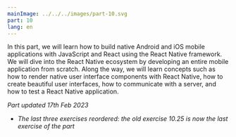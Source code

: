 ```yaml
---
mainImage: ../../../images/part-10.svg
part: 10
lang: en
---
```


<div class="intro">

In this part, we will learn how to build native Android and iOS mobile applications with JavaScript and React using the React Native framework. We will dive into the React Native ecosystem by developing an entire mobile application from scratch. Along the way, we will learn concepts such as how to render native user interface components with React Native, how to create beautiful user interfaces, how to communicate with a server, and how to test a React Native application.

<i>Part updated 17th Feb 2023</i>

- <i>The last three exercises reordered: the old exercise 10.25 is now the last exercise of the part</i>

</div>
